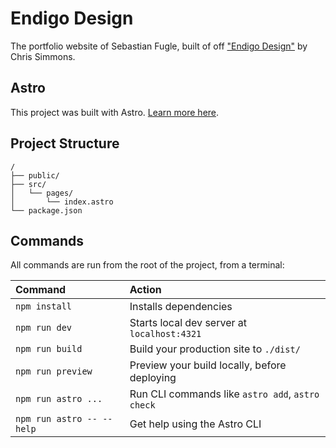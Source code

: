 # Endigo Design

The portfolio website of Sebastian Fugle, built of off ["Endigo Design"](https://github.com/endigo9740/endigo-design) by Chris Simmons.

## Astro

This project was built with Astro. [Learn more here](https://docs.astro.build).

## Project Structure

```text
/
├── public/
├── src/
│   └── pages/
│       └── index.astro
└── package.json
```

## Commands

All commands are run from the root of the project, from a terminal:

| Command                   | Action                                           |
| :------------------------ | :----------------------------------------------- |
| `npm install`             | Installs dependencies                            |
| `npm run dev`             | Starts local dev server at `localhost:4321`      |
| `npm run build`           | Build your production site to `./dist/`          |
| `npm run preview`         | Preview your build locally, before deploying     |
| `npm run astro ...`       | Run CLI commands like `astro add`, `astro check` |
| `npm run astro -- --help` | Get help using the Astro CLI                     |
